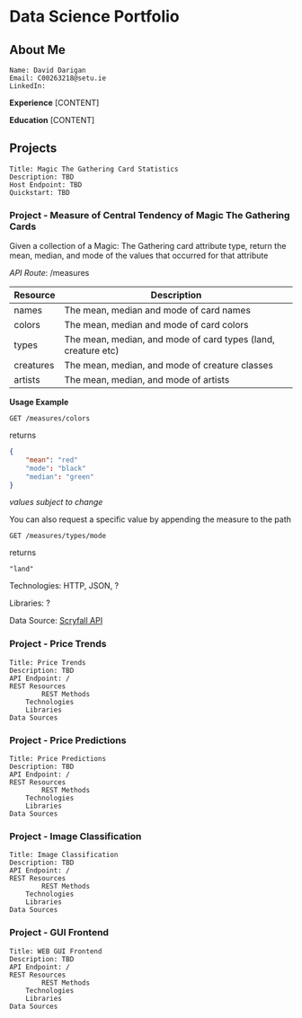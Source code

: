 # Data Science Portfolio

## About Me

	Name: David Darigan
 	Email: C00263218@setu.ie
	LinkedIn: 

  __Experience__
   		[CONTENT]
  
  __Education__
   		[CONTENT]
     

## Projects

	Title: Magic The Gathering Card Statistics
 	Description: TBD
  	Host Endpoint: TBD
   	Quickstart: TBD

### Project - Measure of Central Tendency of Magic The Gathering Cards

Given a collection of a Magic: The Gathering card attribute type, return the mean, median, and mode of the values that occurred for that attribute

*API Route*: /measures 

| Resource 	| Description								|
|---------------|-----------------------------------------------------------------------|
| names    	| The mean, median and mode of card names				|
| colors   	| The mean, median and mode of card colors				|
| types    	| The mean, median, and mode of card types (land, creature etc)		|
| creatures	| The mean, median, and mode of creature classes			|
| artists	| The mean, median, and mode of artists					|

__Usage Example__

```http
GET /measures/colors
```

returns

```json
{
    "mean": "red"
    "mode": "black"
    "median": "green"
}
```
_values subject to change_

You can also request a specific value by appending the measure to the path

```http
GET /measures/types/mode
```

returns

```
"land"
```

Technologies: HTTP, JSON, ?

Libraries: ?

Data Source: [Scryfall API](https://api.scryfall.com)


### Project - Price Trends

	Title: Price Trends
 	Description: TBD
  	API Endpoint: /
   	REST Resources
    		REST Methods
      	Technologies
       	Libraries
	Data Sources

### Project - Price Predictions

	Title: Price Predictions
 	Description: TBD
  	API Endpoint: /
   	REST Resources
    		REST Methods
      	Technologies
       	Libraries
	Data Sources

### Project - Image Classification

	Title: Image Classification
 	Description: TBD
  	API Endpoint: /
   	REST Resources
    		REST Methods
      	Technologies
       	Libraries
	Data Sources

### Project - GUI Frontend

	Title: WEB GUI Frontend
 	Description: TBD
  	API Endpoint: /
   	REST Resources
    		REST Methods
      	Technologies
       	Libraries
	Data Sources


